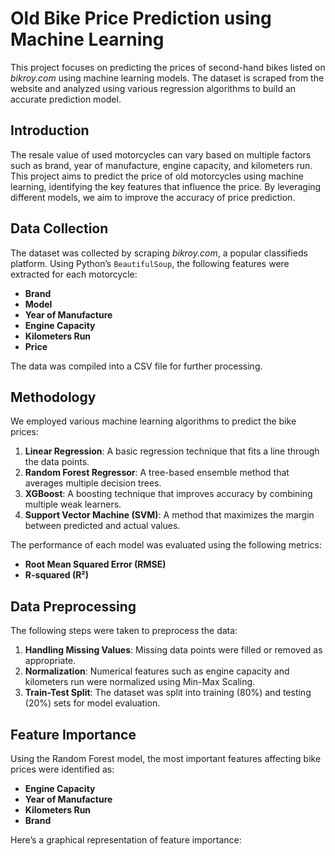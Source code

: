 # Old Bike Price Prediction using Machine Learning

This project focuses on predicting the prices of second-hand bikes listed on *bikroy.com* using machine learning models. The dataset is scraped from the website and analyzed using various regression algorithms to build an accurate prediction model.

## Introduction
The resale value of used motorcycles can vary based on multiple factors such as brand, year of manufacture, engine capacity, and kilometers run. This project aims to predict the price of old motorcycles using machine learning, identifying the key features that influence the price. By leveraging different models, we aim to improve the accuracy of price prediction.

## Data Collection
The dataset was collected by scraping *bikroy.com*, a popular classifieds platform. Using Python’s `BeautifulSoup`, the following features were extracted for each motorcycle:
- **Brand**
- **Model**
- **Year of Manufacture**
- **Engine Capacity**
- **Kilometers Run**
- **Price**

The data was compiled into a CSV file for further processing.

## Methodology
We employed various machine learning algorithms to predict the bike prices:
1. **Linear Regression**: A basic regression technique that fits a line through the data points.
2. **Random Forest Regressor**: A tree-based ensemble method that averages multiple decision trees.
3. **XGBoost**: A boosting technique that improves accuracy by combining multiple weak learners.
4. **Support Vector Machine (SVM)**: A method that maximizes the margin between predicted and actual values.

The performance of each model was evaluated using the following metrics:
- **Root Mean Squared Error (RMSE)**
- **R-squared (R²)**

## Data Preprocessing
The following steps were taken to preprocess the data:
1. **Handling Missing Values**: Missing data points were filled or removed as appropriate.
2. **Normalization**: Numerical features such as engine capacity and kilometers run were normalized using Min-Max Scaling.
3. **Train-Test Split**: The dataset was split into training (80%) and testing (20%) sets for model evaluation.

## Feature Importance
Using the Random Forest model, the most important features affecting bike prices were identified as:
- **Engine Capacity**
- **Year of Manufacture**
- **Kilometers Run**
- **Brand**

Here’s a graphical representation of feature importance:


